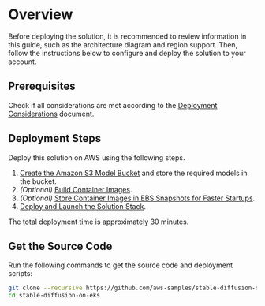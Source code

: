 # Overview

Before deploying the solution, it is recommended to review information in this guide, such as the architecture diagram and region support. Then, follow the instructions below to configure and deploy the solution to your account.

## Prerequisites
Check if all considerations are met according to the [Deployment Considerations](./considerations.md) document.

## Deployment Steps

Deploy this solution on AWS using the following steps.

1. [Create the Amazon S3 Model Bucket](./models.md) and store the required models in the bucket.
2. *(Optional)* [Build Container Images](./image-building.md).
3. *(Optional)* [Store Container Images in EBS Snapshots for Faster Startups](./ebs-snapshot.md).
4. [Deploy and Launch the Solution Stack](./deploy.md).

The total deployment time is approximately 30 minutes.

## Get the Source Code

Run the following commands to get the source code and deployment scripts:

```bash
git clone --recursive https://github.com/aws-samples/stable-diffusion-on-eks
cd stable-diffusion-on-eks
```